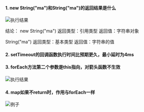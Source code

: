 #### 1. new String("ma")和String("ma")的返回结果是什么
![执行结果](http://pic.yupoo.com/mazhenghjj/97759735/5646dfb9.png)

结论：
new String("ma") 返回类型：引用类型 返回值：字符串对象

String("ma") 返回类型：基本类型 返回值：字符串的值

#### 2. setTimeout的回调函数执行时间比预期更久，最小延时为4ms

#### 3. forEach方法第二个参数是this指向，对箭头函数不生效
![执行结果](http://pic.yupoo.com/mazhenghjj/acf5c411/f805d9a0.png)

#### 4. map如果不return时，作用与forEach一样
![例子](http://pic.yupoo.com/mazhenghjj/43d11aea/06b18ad8.png)